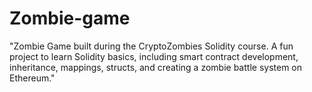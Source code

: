 # Zombie-game
"Zombie Game built during the CryptoZombies Solidity course. A fun project to learn Solidity basics, including smart contract development, inheritance, mappings, structs, and creating a zombie battle system on Ethereum."
